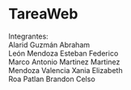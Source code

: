 # TareaWeb
Integrantes:<br>
Alarid Guzmán Abraham<br>
León Mendoza Esteban Federico<br>
Marco Antonio Martinez Martinez<br>
Mendoza Valencia Xania Elizabeth<br>
Roa Patlan Brandon Celso<br>
